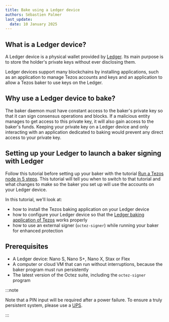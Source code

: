 ```yaml
---
title: Bake using a Ledger device
authors: Sébastien Palmer
last_update:
  date: 10 January 2025
---
```


## What is a Ledger device?

A Ledger device is a physical wallet provided by [Ledger](https://www.ledger.com). Its main purpose is to store the holder's private keys without ever disclosing them.

Ledger devices support many blockchains by installing applications, such as an application to manage Tezos accounts and keys and an application to allow a Tezos baker to use keys on the Ledger.

## Why use a Ledger device to bake?

The baker daemon must have constant access to the baker's private key so that it can sign consensus operations and blocks.
If a malicious entity manages to get access to this private key, it will also gain access to the baker's funds.
Keeping your private key on a Ledger device and only interacting with an application dedicated to baking would prevent any direct access to your private key.

## Setting up your Ledger to launch a baker signing with Ledger

Follow this tutorial before setting up your baker with the tutorial [Run a Tezos node in 5 steps](/tutorials/join-dal-baker). This tutorial will tell you when to switch to that tutorial and what changes to make so the baker you set up will use the accounts on your Ledger device.

In this tutorial, we'll look at:
 - how to install the Tezos baking application on your Ledger device
 - how to configure your Ledger device so that the [Ledger baking application of Tezos](https://github.com/trilitech/ledger-app-tezos-baking) works properly
 - how to use an external signer (`octez-signer`) while running your baker for enhanced protection

## Prerequisites

 - A Ledger device: Nano S, Nano S+, Nano X, Stax or Flex
 - A computer or cloud VM that can run without interruptions, because the baker program must run persistently
 - The latest version of the Octez suite, including the `octez-signer` program

:::note

Note that a PIN input will be required after a power failure. To ensure a truly persistent system, please use a [UPS](https://wikipedia.org/wiki/Uninterruptible_power_supply).

:::
